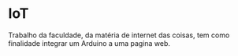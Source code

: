 # IoT
 Trabalho da faculdade, da matéria de internet das coisas, tem como finalidade integrar um Arduino a uma pagina web.

